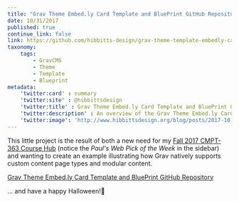 ```yaml
---
title: "Grav Theme Embed.ly Card Template and BluePrint GitHub Repository"
date: 10/31/2017
published: true
continue_link: false
link: https://github.com/hibbitts-design/grav-theme-template-embedly-card
taxonomy:
    tags:
        - GravCMS
        - Theme
        - Template
        - Blueprint
metadata:
    'twitter:card' : summary
    'twitter:site' : @hibbittsdesign
    'twitter:title' : Grav Theme Embed.ly Card Template and BluePrint GitHub Repository
    'twitter:description' : An overview of the Grav Theme Embed.ly Card Template and BluePrint.
    'twitter:image': 'http://www.hibbittsdesign.org/blog/posts/2017-10-31-grav-theme-template-embedly-card-github-repo-linked-page/embedly-card-example.png'
---
```


This little project is the result of both a new need for my [Fall 2017 CMPT-363 Course Hub](http://paulhibbitts.net/cmpt-363-173/) (notice the _Paul's Web Pick of the Week_ in the sidebar) and wanting to create an example illustrating how Grav natively supports custom content page types and modular content.

<a class="embedly-card" data-card-align="left" href="https://github.com/hibbitts-design/grav-theme-template-embedly-card">Grav Theme Embed.ly Card Template and BluePrint GitHub Repository</a>
<script async src="//cdn.embedly.com/widgets/platform.js" charset="UTF-8"></script>

... and have a happy Halloween!🎃
